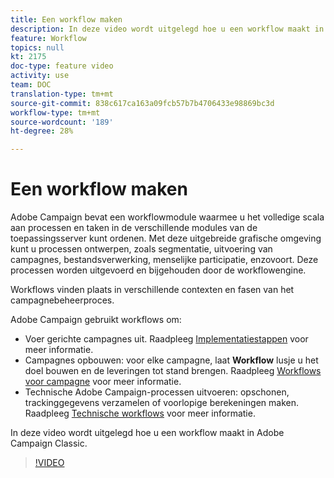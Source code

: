 ```yaml
---
title: Een workflow maken
description: In deze video wordt uitgelegd hoe u een workflow maakt in Adobe Campaign Classic.
feature: Workflow
topics: null
kt: 2175
doc-type: feature video
activity: use
team: DOC
translation-type: tm+mt
source-git-commit: 838c617ca163a09fcb57b7b4706433e98869bc3d
workflow-type: tm+mt
source-wordcount: '189'
ht-degree: 28%

---
```



# Een workflow maken

Adobe Campaign bevat een workflowmodule waarmee u het volledige scala aan processen en taken in de verschillende modules van de toepassingsserver kunt ordenen. Met deze uitgebreide grafische omgeving kunt u processen ontwerpen, zoals segmentatie, uitvoering van campagnes, bestandsverwerking, menselijke participatie, enzovoort. Deze processen worden uitgevoerd en bijgehouden door de workflowengine.

Workflows vinden plaats in verschillende contexten en fasen van het campagnebeheerproces.

Adobe Campaign gebruikt workflows om:

* Voer gerichte campagnes uit. Raadpleeg [Implementatiestappen](https://docs.adobe.com/content/help/en/campaign-classic/using/automating-with-workflows/general-operation/building-a-workflow.html#Implementation_steps_) voor meer informatie.
* Campagnes opbouwen: voor elke campagne, laat **Workflow** lusje u het doel bouwen en de leveringen tot stand brengen. Raadpleeg [Workflows voor campagne](https://docs.adobe.com/content/help/nl-NL/campaign-classic/using/automating-with-workflows/general-operation/building-a-workflow.html#campaign-workflows) voor meer informatie.
* Technische Adobe Campaign-processen uitvoeren: opschonen, trackinggegevens verzamelen of voorlopige berekeningen maken. Raadpleeg [Technische workflows](https://docs.adobe.com/content/help/nl-NL/campaign-classic/using/automating-with-workflows/general-operation/building-a-workflow.html#technical-workflows) voor meer informatie.

In deze video wordt uitgelegd hoe u een workflow maakt in Adobe Campaign Classic.

>[!VIDEO](https://video.tv.adobe.com/v/25559?quality=12)
